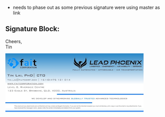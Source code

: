 - needs to phase out as some previous signature were using master as link

## Signature Block:

Cheers,<br>
Tin
<br>
<img alt="" src="https://raw.githubusercontent.com/soraxas/assets/pub/fait/signature-block-cto.jpg" style="max-width:430px;margin-top:12px;margin-bottom:12px"/>
